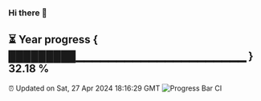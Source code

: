 ### Hi there 👋
⏳ Year progress { █████████▁▁▁▁▁▁▁▁▁▁▁▁▁▁▁▁▁▁▁▁▁ } 32.18 %
---
⏰ Updated on Sat, 27 Apr 2024 18:16:29 GMT
![Progress Bar CI](https://github.com/liununu/liununu/workflows/Progress%20Bar%20CI/badge.svg)
